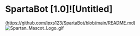 # SpartaBot [1.0]![Untitled]
(https://github.com/ipxs123/SpartaBot/blob/main/README.md)
![Spartan_Mascot_Logo_gif](https://user-images.githubusercontent.com/78660885/116436556-5cc85a80-a801-11eb-86f8-f14e39d1bb25.gif)


